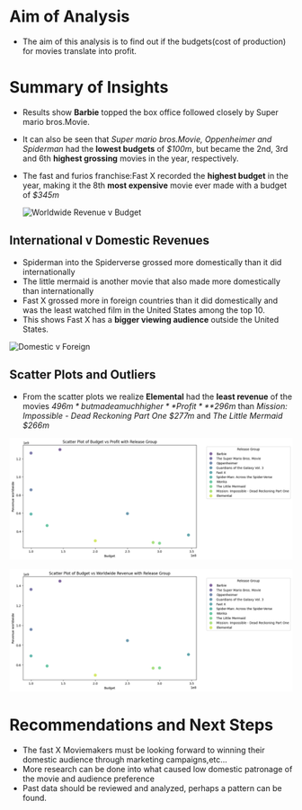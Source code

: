 # Aim of Analysis
* The aim of this analysis is to find out if the budgets(cost of production) for movies translate into profit.


# Summary of Insights

* Results show **Barbie** topped the box office followed closely by Super mario bros.Movie.  
* It can also be seen that *Super mario bros.Movie, Oppenheimer and Spiderman* had the **lowest budgets** of *$100m*, but became the 2nd, 3rd and 6th **highest grossing** movies in the year, respectively.

* The fast and furios franchise:Fast X recorded the **highest budget** in the year, making it the 8th **most expensive** movie ever made with a budget of *$345m*



  ![Worldwide Revenue v Budget](https://github.com/user-attachments/assets/2059b2d1-4f7c-47ad-81b2-01559e272bea)

## International v Domestic Revenues

* Spiderman into the Spiderverse grossed more domestically than it did internationally
* The little mermaid is another movie that also made more domestically than internationally
* Fast X grossed more in foreign countries than it did domestically and was the least watched film in the United States among the top 10.
* This shows Fast X has a **bigger viewing audience** outside the United States.

![Domestic v Foreign](https://github.com/user-attachments/assets/47c3327d-e85f-462a-96fe-b5fdbd341df9)

## Scatter Plots and Outliers

* From the scatter plots we realize **Elemental** had the **least revenue** of the movies *$496m*
but made a much higher **Profit** *$296m* than *Mission: Impossible - Dead Reckoning Part One $277m* and *The Little Mermaid $266m*

![alt text](<Budget v Profit.png>)

![alt text](<Budget v W.Revenue.png>)


# Recommendations and Next Steps
* The fast X Moviemakers must be looking forward to winning their domestic audience through marketing campaigns,etc...
* More research can be done into what caused low domestic patronage of the movie and audience preference
* Past data should be reviewed and analyzed, perhaps a pattern can be found.

